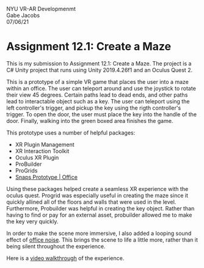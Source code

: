 NYU VR-AR Developmenmt  
Gabe Jacobs   
07/06/21  
# Assignment 12.1: Create a Maze  

This is my submission to Assignment 12.1: Create a Maze. The project is a C# Unity project that runs using Unity 2019.4.26f1 and an Oculus Quest 2.  
  
  This is a prototype of a simple VR game that places the user into a maze within an office. The user can teleport around and use the joystick to rotate their view 45 degrees. Certain paths lead to dead ends, and other paths lead to interactable object such as a key. The user can teleport using the left controller's trigger, and pickup the key using the rigth controller's trigger. To open the door, the user must place the key into the handle of the door. Finally, walking into the green boxed area finishes the game.
  
  This prototype uses a number of helpful packages:  
  - XR Plugin Management
  - XR Interaction Toolkit
  - Oculus XR Plugin
  - ProBuilder
  - ProGrids
  - [Snaps Prototype | Office](https://assetstore.unity.com/packages/3d/environments/snaps-prototype-office-137490)

Using these packages helped create a seamless XR experience with the oculus quest. Progrid was especially useful in creating the maze since it quickly allined all of the floors and walls that were used in the level. Furthermore, Probuilder was helpful in creating the key object. Rather than having to find or pay for an external asset, probuilder allowed me to make the key very quickly.

  In order to make the scene more immersive, I also added a looping sound effect of [office noise](https://www.soundsnap.com/office_wardrop_lite_voices_activity_4). This brings the scene to life a little more, rather than it being silent throughout the experience.
  
  Here is a [video walkthrough](https://drive.google.com/file/d/1-2rizCVzm83JwTTY8G615JEkudONS1_L/view?usp=sharing) of the experience.
